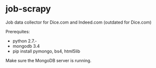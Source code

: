 # job-scrapy

Job data collector for Dice.com and Indeed.com (outdated for Dice.com)

Prerequites:
  - python 2.7.-
  - mongodb 3.4
  - pip install pymongo, bs4, html5lib
  
Make sure the MongoDB server is running.
